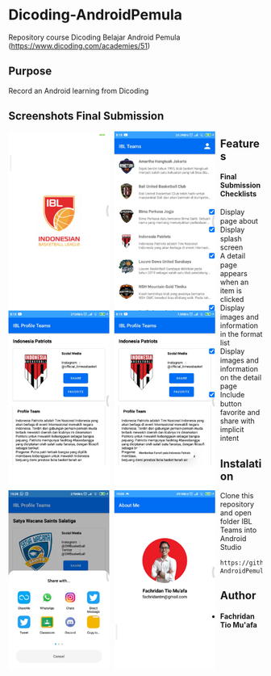 # Dicoding-AndroidPemula
Repository course Dicoding Belajar Android Pemula (https://www.dicoding.com/academies/51)

## Purpose
Record an Android learning from Dicoding

## Screenshots Final Submission
<img src="https://raw.githubusercontent.com/fachridantm/Dicoding-AndroidPemula/main/IBLTeams/app/screenshots/screenshot-1620381537770.jpg"
     alt="Splash Screen" 
     style="float: left; margin-right: 10px;"
     width="200" /> <img src="https://raw.githubusercontent.com/fachridantm/Dicoding-AndroidPemula/main/IBLTeams/app/screenshots/screenshot-1616116691821.jpg"
     alt="Home Screen"
     style="float: left; margin-right: 10px;"
     width="200" /> <img src="https://raw.githubusercontent.com/fachridantm/Dicoding-AndroidPemula/main/IBLTeams/app/screenshots/screenshot-1616116732207.jpg"
     alt="Detail Screen"
     style="float: left; margin-right: 10px;"
     width="200" /> <img src="https://raw.githubusercontent.com/fachridantm/Dicoding-AndroidPemula/main/IBLTeams/app/screenshots/screenshot-1616116753676.jpg"
     alt="Detail Screen with Favorite"
     style="float: left; margin-right: 10px;"
     width="200" /> <img src="https://raw.githubusercontent.com/fachridantm/Dicoding-AndroidPemula/main/IBLTeams/app/screenshots/screenshot-1616143112478.jpg"
     alt="Detail Screen with Share"
     style="float: left; margin-right: 10px;"
     width="200" /> <img src="https://raw.githubusercontent.com/fachridantm/Dicoding-AndroidPemula/main/IBLTeams/app/screenshots/screenshot-1616116770009.jpg"
     alt="About Screen"
     style="float: left; margin-right: 10px;"
     width="200" />

 ## Features
#### Final Submission Checklists

- [x] Display page about
- [x] Display splash screen
- [x] A detail page appears when an item is clicked
- [x] Display images and information in the format list
- [x] Display images and information on the detail page
- [x] Include button favorite and share with implicit intent

## Instalation
Clone this repository and open folder IBL Teams into Android Studio
``````````````````````````````````````````````````````````
https://github.com/fachridantm/Dicoding-AndroidPemula.git
``````````````````````````````````````````````````````````
## Author
* #### Fachridan Tio Mu'afa

